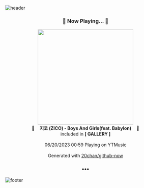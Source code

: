 ![header](https://capsule-render.vercel.app/api?type=wave&height=170&section=header&fontColor=090707&fontAlignX=45&fontAlignY=65&fontSize=100)

<h3 align="center">🎵 Now Playing... 🎵</h3>
<p align="center">
  <a href="https://music.youtube.com/watch?v=5rJONUxSk20">
    <img width="300" src="https://lh3.googleusercontent.com/ZgG60s_vUFFYbJkXQfeTbIeHmOSmPHJXL1KJGgQc8CBlKZcYmn9azrvpZw2P75qz0GPze84LCm89SdQW">
  </a>
  <br>
  🎵&nbsp&nbsp&nbsp <b>지코 (ZICO) - Boys And Girls(feat. Babylon)</b> &nbsp&nbsp&nbsp🎵
  <br>
  included in <b>[ GALLERY ]</b>
  
  <br />
  <br />
  06/20/2023 00:59 Playing on YTMusic
  <br />
  <br />
  Generated with <a href="https://github.com/20chan/github-now">20chan/github-now</a>
</p>

<h3 align="center">•••</h3>

![footer](https://capsule-render.vercel.app/api?type=wave&height=150&section=footer)
